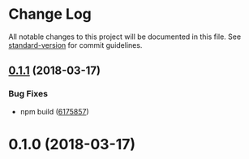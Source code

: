 # Change Log

All notable changes to this project will be documented in this file. See [standard-version](https://github.com/conventional-changelog/standard-version) for commit guidelines.

<a name="0.1.1"></a>
## [0.1.1](https://github.com/ericfong/create-mutable-context/compare/v0.1.0...v0.1.1) (2018-03-17)


### Bug Fixes

* npm build ([6175857](https://github.com/ericfong/create-mutable-context/commit/6175857))



<a name="0.1.0"></a>
# 0.1.0 (2018-03-17)
